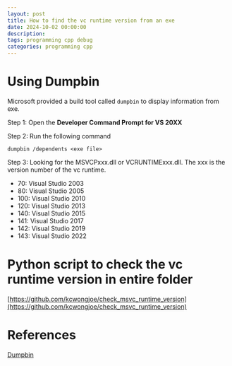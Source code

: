 ```yaml
---
layout: post
title: How to find the vc runtime version from an exe
date: 2024-10-02 00:00:00
description:
tags: programming cpp debug
categories: programming cpp
---
```


# Using Dumpbin

Microsoft provided a build tool called `dumpbin` to display information from exe.

Step 1: Open the **Developer Command Prompt for VS 20XX**

Step 2: Run the following command

```shell
dumpbin /dependents <exe file>
```

Step 3: Looking for the MSVCPxxx.dll or VCRUNTIMExxx.dll. The xxx is the version number of the vc runtime.

- 70:  Visual Studio 2003
- 80:  Visual Studio 2005
- 100: Visual Studio 2010
- 120: Visual Studio 2013
- 140: Visual Studio 2015
- 141: Visual Studio 2017
- 142: Visual Studio 2019
- 143: Visual Studio 2022

# Python script to check the vc runtime version in entire folder

[https://github.com/kcwongjoe/check_msvc_runtime_version](https://github.com/kcwongjoe/check_msvc_runtime_version)

# References

[Dumpbin](https://learn.microsoft.com/en-us/cpp/build/reference/dumpbin-command-line)
